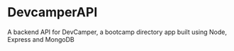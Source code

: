 # DevcamperAPI
 A backend API for DevCamper, a bootcamp directory app built using Node, Express and MongoDB
